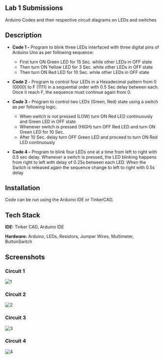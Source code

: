 
## Lab 1 Submissions

Arduino Codes and their respective circuit diagrams on LEDs and switches


## Description

- **Code 1 -** Program to blink three LEDs interfaced with three digital pins of Arduino Uno as per following sequence:
	- First turn ON Green LED for 15 Sec. while other LEDs in OFF state
    - Then turn ON Yellow LED for 3 Sec. while other LEDs in OFF state
    - Then turn ON Red LED for 10 Sec. while other LEDs in OFF state

- **Code 2 -** Program to control four LEDs in a Hexadecimal pattern from 0 (0000) to F (1111) in a sequential order with 0.5 Sec delay between each. Once it reach F, the sequence must continue again from 0.
- **Code 3 -** Program to control two LEDs (Green, Red) state using a switch as per following logic.
    - When switch is not pressed (LOW) turn ON Red LED continuously and Green LED in OFF state
    - Whenever switch is pressed (HIGH) turn OFF Red LED and turn ON Green LED for 10 Sec. 
    - After 10 Sec. delay turn OFF Green LED and proceed to turn ON Red LED continuously 
- **Code 4 -** Program to blink four LEDs one at a time from left to right with 0.5 sec delay. Whenever a switch is pressed, the LED blinking happens from right to left with delay of 0.25s between each LED. When the Switch is released again the sequence change to left to right with 0.5s delay
## Installation

Code can be run using the Arduino IDE or TinkerCAD.
    
## Tech Stack

**IDE:** Tinker CAD, Arduino IDE

**Hardware:** Arduino, LEDs, Resistors, Jumper Wires, Multimeter, ButtonSwitch

  
## Screenshots

### Circuit 1
![1](https://user-images.githubusercontent.com/42286904/128592264-11ec324b-2435-455d-950c-bf1086794dc0.PNG)
### Circuit 2
![2](https://user-images.githubusercontent.com/42286904/128592346-5a69463d-de2d-415a-86ac-74438286aa80.PNG)
### Circuit 3
![3](https://user-images.githubusercontent.com/42286904/128592349-605f08d2-79f5-42eb-9b21-d276dd2545a1.PNG)
### Circuit 4
![4](https://user-images.githubusercontent.com/42286904/128592351-14f6d323-fbfa-4686-93d6-5974b38c8160.PNG)
  
